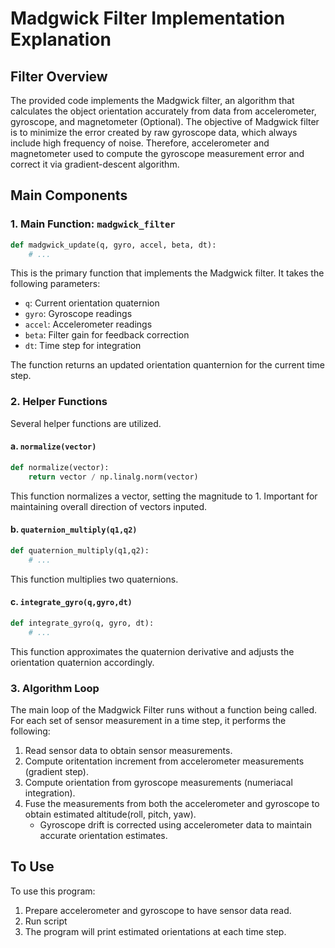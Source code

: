 # Madgwick Filter Implementation Explanation
## Filter Overview

The provided code implements the Madgwick filter, an algorithm that calculates the object orientation accurately from data from accelerometer, gyroscope, 
and magnetometer (Optional).
The objective of Madgwick filter is to minimize the error created by raw gyroscope data, which always include high frequency of noise.
Therefore, accelerometer and magnetometer used to compute the gyroscope measurement error and correct it via gradient-descent algorithm.

## Main Components
### 1. Main Function: `madgwick_filter`

```python
def madgwick_update(q, gyro, accel, beta, dt):
    # ...
```

This is the primary function that implements the Madgwick filter. It takes the following parameters:

- `q`: Current orientation quaternion
- `gyro`: Gyroscope readings
- `accel`: Accelerometer readings
- `beta`: Filter gain for feedback correction 
- `dt`: Time step for integration

The function returns an updated orientation quanternion for the current time step.

### 2. Helper Functions

Several helper functions are utilized.

#### a. `normalize(vector)`
```python
def normalize(vector):
    return vector / np.linalg.norm(vector)
```

This function normalizes a vector, setting the magnitude to 1. Important for maintaining overall direction of vectors inputed. 

#### b. `quaternion_multiply(q1,q2)`
```python
def quaternion_multiply(q1,q2):
    # ...
```

This function multiplies two quaternions.

#### c. `integrate_gyro(q,gyro,dt)`
```python
def integrate_gyro(q, gyro, dt):
    # ...
```

This function approximates the quaternion derivative and adjusts the orientation quaternion accordingly.

### 3. Algorithm Loop

The main loop of the Madgwick Filter runs without a function being called. For each set of sensor measurement in a time step, it performs the following:

1) Read sensor data to obtain sensor measurements.                                       
2) Compute oritentation increment from accelerometer measurements (gradient step).
3) Compute orientation from gyroscope measurements (numeriacal integration).                                     
4) Fuse the measurements from both the accelerometer and gyroscope to obtain estimated altitude(roll, pitch, yaw).
    - Gyroscope drift is corrected using accelerometer data to maintain accurate orientation estimates. 

## To Use

To use this program:

1) Prepare accelerometer and gyroscope to have sensor data read.
2) Run script
3) The program will print estimated orientations at each time step. 
